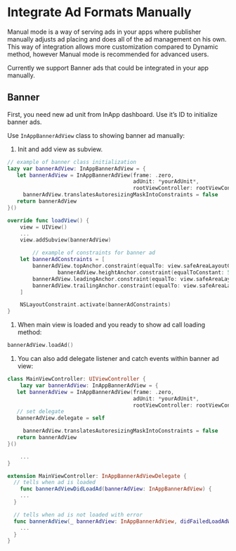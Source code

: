 # Integrate Ad Formats Manually

Manual mode is a way of serving ads in your apps where publisher manually adjusts ad placing and does all of the ad management on his own. This way of integration allows more customization compared to Dynamic method, however Manual mode is recommended for advanced users.

Currently we support Banner ads that could be integrated in your app manually.

## Banner

First, you need new ad unit from InApp dashboard. Use it’s ID to initialize banner ads.

Use `InAppBannerAdView`  class to showing banner ad manually:

1. Init and add view as subview.

```swift
// example of banner class initialization
lazy var bannerAdView: InAppBannerAdView = {
   let bannerAdView = InAppBannerAdView(frame: .zero,
                                        adUnit: *yourAdUnit*,
                                        rootViewController: rootViewConntroller)
	 bannerAdView.translatesAutoresizingMaskIntoConstraints = false
   return bannerAdView
}()

override func loadView() {
    view = UIView()
    ...
    view.addSubview(bannerAdView)

		// example of constraints for banner ad
    let bannerAdConstraints = [
        bannerAdView.topAnchor.constraint(equalTo: view.safeAreaLayoutGuide.topAnchor),     
				bannerAdView.heightAnchor.constraint(equalToConstant: 50),
        bannerAdView.leadingAnchor.constraint(equalTo: view.safeAreaLayoutGuide.leadingAnchor),
        bannerAdView.trailingAnchor.constraint(equalTo: view.safeAreaLayoutGuide.trailingAnchor)
    ]

    NSLayoutConstraint.activate(bannerAdConstraints)
}
```

1. When main view is loaded and you ready to show ad call loading method:

```swift
bannerAdView.loadAd()
```

1. You can also add delegate listener and catch events within banner ad view:

```swift
class MainViewController: UIViewController {
	lazy var bannerAdView: InAppBannerAdView = {
   let bannerAdView = InAppBannerAdView(frame: .zero,
                                        adUnit: *yourAdUnit*,
                                        rootViewController: rootViewConntroller)
   // set delegate
   bannerAdView.delegate = self

	 bannerAdView.translatesAutoresizingMaskIntoConstraints = false
   return bannerAdView
}()

	...
}

extension MainViewController: InAppBannerAdViewDelegate {
  // tells when ad is loaded
	func bannerAdViewDidLoadAd(bannerAdView: InAppBannerAdView) {
	...
  }

  // tells when ad is not loaded with error
  func bannerAdView(_ bannerAdView: InAppBannerAdView, didFailedLoadAdWithError error: Error) {
	...
  }
}
```